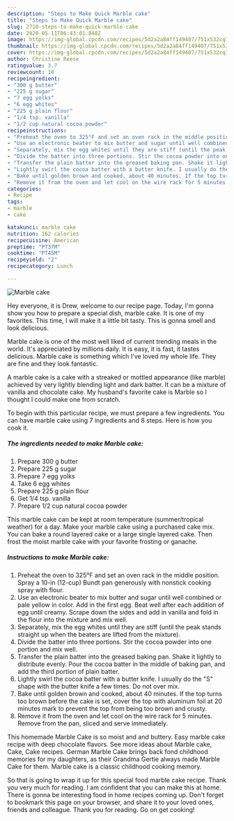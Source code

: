 ```yaml
---
description: "Steps to Make Quick Marble cake"
title: "Steps to Make Quick Marble cake"
slug: 2710-steps-to-make-quick-marble-cake
date: 2020-05-11T06:43:01.848Z
image: https://img-global.cpcdn.com/recipes/5d2a2a84ff149407/751x532cq70/marble-cake-recipe-main-photo.jpg
thumbnail: https://img-global.cpcdn.com/recipes/5d2a2a84ff149407/751x532cq70/marble-cake-recipe-main-photo.jpg
cover: https://img-global.cpcdn.com/recipes/5d2a2a84ff149407/751x532cq70/marble-cake-recipe-main-photo.jpg
author: Christine Reese
ratingvalue: 3.7
reviewcount: 10
recipeingredient:
- "300 g butter"
- "225 g sugar"
- "7 egg yolks"
- "6 egg whites"
- "225 g plain flour"
- "1/4 tsp. vanilla"
- "1/2 cup natural cocoa powder"
recipeinstructions:
- "Preheat the oven to 325°F and set an oven rack in the middle position. Spray a 10-in (12-cup) Bundt pan generously with nonstick cooking spray with flour."
- "Use an electronic beater to mix butter and sugar until well combined or pale yellow in color. Add in the first egg. Beat well after each addition of egg until creamy. Scrape down the sides and add in vanilla and fold in the flour into the mixture and mix well."
- "Separately, mix the egg whites until they are stiff (until the peak stands straight up when the beaters are lifted from the mixture)."
- "Divide the batter into three portions. Stir the cocoa powder into one portion and mix well."
- "Transfer the plain batter into the greased baking pan. Shake it lightly to distribute evenly. Pour the cocoa batter in the middle of baking pan, and add the third portion of plain batter."
- "Lightly swirl the cocoa batter with a butter knife. I usually do the &#34;S&#34; shape with the butter knife a few times. Do not over mix."
- "Bake until golden brown and cooked, about 40 minutes. If the top turns too brown before the cake is set, cover the top with aluminum foil at 20 minutes mark to prevent the top from being too brown and crusty."
- "Remove it from the oven and let cool on the wire rack for 5 minutes. Remove from the pan, sliced and serve immediately."
categories:
- Recipe
tags:
- marble
- cake

katakunci: marble cake 
nutrition: 162 calories
recipecuisine: American
preptime: "PT37M"
cooktime: "PT45M"
recipeyield: "2"
recipecategory: Lunch

---
```



![Marble cake](https://img-global.cpcdn.com/recipes/5d2a2a84ff149407/751x532cq70/marble-cake-recipe-main-photo.jpg)

Hey everyone, it is Drew, welcome to our recipe page. Today, I'm gonna show you how to prepare a special dish, marble cake. It is one of my favorites. This time, I will make it a little bit tasty. This is gonna smell and look delicious.

Marble cake is one of the most well liked of current trending meals in the world. It's appreciated by millions daily. It is easy, it is fast, it tastes delicious. Marble cake is something which I've loved my whole life. They are fine and they look fantastic.

A marble cake is a cake with a streaked or mottled appearance (like marble) achieved by very lightly blending light and dark batter. It can be a mixture of vanilla and chocolate cake. My husband&#39;s favorite cake is Marble so I thought I could make one from scratch.


To begin with this particular recipe, we must prepare a few ingredients. You can have marble cake using 7 ingredients and 8 steps. Here is how you cook it.

<!--inarticleads1-->

##### The ingredients needed to make Marble cake:

1. Prepare 300 g butter
1. Prepare 225 g sugar
1. Prepare 7 egg yolks
1. Take 6 egg whites
1. Prepare 225 g plain flour
1. Get 1/4 tsp. vanilla
1. Prepare 1/2 cup natural cocoa powder


This marble cake can be kept at room temperature (summer/tropical weather) for a day. Make your marble cake using a purchased cake mix. You can bake a round layered cake or a large single layered cake. Then frost the moist marble cake with your favorite frosting or ganache. 

<!--inarticleads2-->

##### Instructions to make Marble cake:

1. Preheat the oven to 325°F and set an oven rack in the middle position. Spray a 10-in (12-cup) Bundt pan generously with nonstick cooking spray with flour.
1. Use an electronic beater to mix butter and sugar until well combined or pale yellow in color. Add in the first egg. Beat well after each addition of egg until creamy. Scrape down the sides and add in vanilla and fold in the flour into the mixture and mix well.
1. Separately, mix the egg whites until they are stiff (until the peak stands straight up when the beaters are lifted from the mixture).
1. Divide the batter into three portions. Stir the cocoa powder into one portion and mix well.
1. Transfer the plain batter into the greased baking pan. Shake it lightly to distribute evenly. Pour the cocoa batter in the middle of baking pan, and add the third portion of plain batter.
1. Lightly swirl the cocoa batter with a butter knife. I usually do the &#34;S&#34; shape with the butter knife a few times. Do not over mix.
1. Bake until golden brown and cooked, about 40 minutes. If the top turns too brown before the cake is set, cover the top with aluminum foil at 20 minutes mark to prevent the top from being too brown and crusty.
1. Remove it from the oven and let cool on the wire rack for 5 minutes. Remove from the pan, sliced and serve immediately.


This homemade Marble Cake is so moist and and buttery. Easy marble cake recipe with deep chocolate flavors. See more ideas about Marble cake, Cake, Cake recipes. German Marble Cake brings back fond childhood memories for my daughters, as their Grandma Gertie always made Marble Cake for them. Marble cake is a classic childhood cooking memory. 

So that is going to wrap it up for this special food marble cake recipe. Thank you very much for reading. I am confident that you can make this at home. There is gonna be interesting food in home recipes coming up. Don't forget to bookmark this page on your browser, and share it to your loved ones, friends and colleague. Thank you for reading. Go on get cooking!
